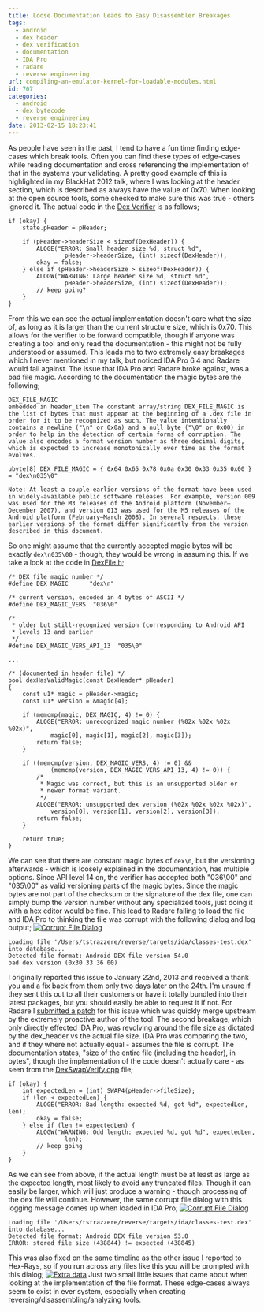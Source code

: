 ```yaml
---
title: Loose Documentation Leads to Easy Disassembler Breakages
tags:
  - android
  - dex header
  - dex verification
  - documentation
  - IDA Pro
  - radare
  - reverse engineering
url: compiling-an-emulator-kernel-for-loadable-modules.html
id: 707
categories:
  - android
  - dex bytecode
  - reverse engineering
date: 2013-02-15 18:23:41
---
```


As people have seen in the past, I tend to have a fun time finding edge-cases which break tools. Often you can find these types of edge-cases while reading documentation and cross referencing the implementation of that in the systems your validating. A pretty good example of this is highlighted in my BlackHat 2012 talk, where I was looking at the header section, which is described as always have the value of 0x70. When looking at the open source tools, some checked to make sure this was true - others ignored it. The actual code in the [Dex Verifier](http://androidxref.com/4.2.2_r1/xref/dalvik/libdex/DexSwapVerify.cpp#2888) is as follows;

```
if (okay) {
    state.pHeader = pHeader;

    if (pHeader->headerSize < sizeof(DexHeader)) {
        ALOGE("ERROR: Small header size %d, struct %d",
                pHeader->headerSize, (int) sizeof(DexHeader));
        okay = false;
    } else if (pHeader->headerSize > sizeof(DexHeader)) {
        ALOGW("WARNING: Large header size %d, struct %d",
                pHeader->headerSize, (int) sizeof(DexHeader));
        // keep going?
    }
}
```

From this we can see the actual implementation doesn't care what the size of, as long as it is larger than the current structure size, which is 0x70. This allows for the verifier to be forward compatible, though if anyone was creating a tool and only read the documentation - this might not be fully understood or assumed. This leads me to two extremely easy breakages which I never mentioned in my talk, but noticed IDA Pro 6.4 and Radare would fail against. The issue that IDA Pro and Radare broke against, was a bad file magic. According to the documentation the magic bytes are the following;

```
DEX_FILE_MAGIC
embedded in header_item The constant array/string DEX_FILE_MAGIC is the list of bytes that must appear at the beginning of a .dex file in order for it to be recognized as such. The value intentionally contains a newline ("\n" or 0x0a) and a null byte ("\0" or 0x00) in order to help in the detection of certain forms of corruption. The value also encodes a format version number as three decimal digits, which is expected to increase monotonically over time as the format evolves.

ubyte[8] DEX_FILE_MAGIC = { 0x64 0x65 0x78 0x0a 0x30 0x33 0x35 0x00 } = "dex\n035\0"

Note: At least a couple earlier versions of the format have been used in widely-available public software releases. For example, version 009 was used for the M3 releases of the Android platform (November–December 2007), and version 013 was used for the M5 releases of the Android platform (February–March 2008). In several respects, these earlier versions of the format differ significantly from the version described in this document.
```

So one might assume that the currently accepted magic bytes will be exactly `dex\n035\00` - though, they would be wrong in assuming this. If we take a look at the code in [DexFile.h](http://androidxref.com/4.2.2_r1/xref/dalvik/libdex/DexSwapVerify.cpp#2785);

```
/* DEX file magic number */
#define DEX_MAGIC      "dex\n"

/* current version, encoded in 4 bytes of ASCII */
#define DEX_MAGIC_VERS  "036\0"

/*
 * older but still-recognized version (corresponding to Android API
 * levels 13 and earlier
 */
#define DEX_MAGIC_VERS_API_13  "035\0"

...

/* (documented in header file) */
bool dexHasValidMagic(const DexHeader* pHeader)
{
    const u1* magic = pHeader->magic;
    const u1* version = &magic[4];

    if (memcmp(magic, DEX_MAGIC, 4) != 0) {
        ALOGE("ERROR: unrecognized magic number (%02x %02x %02x %02x)",
            magic[0], magic[1], magic[2], magic[3]);
        return false;
    }

    if ((memcmp(version, DEX_MAGIC_VERS, 4) != 0) &&
            (memcmp(version, DEX_MAGIC_VERS_API_13, 4) != 0)) {
        /*
         * Magic was correct, but this is an unsupported older or
         * newer format variant.
         */
        ALOGE("ERROR: unsupported dex version (%02x %02x %02x %02x)",
            version[0], version[1], version[2], version[3]);
        return false;
    }

    return true;
}
```

We can see that there are constant magic bytes of `dex\n`, but the versioning afterwards - which is loosely explained in the documentation, has multiple options. Since API level 14 on, the verifier has accepted both "036\00" and "035\00" as valid versioning parts of the magic bytes. Since the magic bytes are not part of the checksum or the signature of the dex file, one can simply bump the version number without any specialized tools, just doing it with a hex editor would be fine. This lead to Radare failing to load the file and IDA Pro to thinking the file was corrupt with the following dialog and log output; [![Corrupt File Dialog](http://www.strazzere.com/blog/wp-content/uploads/2013/02/corrupt-file1.png)](http://www.strazzere.com/blog/wp-content/uploads/2013/02/corrupt-file1.png)
```
Loading file '/Users/tstrazzere/reverse/targets/ida/classes-test.dex' into database...
Detected file format: Android DEX file version 54.0
bad dex version (0x30 33 36 00)
```
I originally reported this issue to January 22nd, 2013 and received a thank you and a fix back from them only two days later on the 24th. I'm unsure if they sent this out to all their customers or have it totally bundled into their latest packages, but you should easily be able to request it if not. For Radare I [submitted a patch](https://github.com/strazzere/radare2/commit/3fcc031083016385fa201b3885896c758393d7f4) for this issue which was quickly merge upstream by the extremely proactive author of the tool. The second breakage, which only directly effected IDA Pro, was revolving around the file size as dictated by the dex_header vs the actual file size. IDA Pro was comparing the two, and if they where not actually equal - assumes the file is corrupt. The documentation states, "size of the entire file (including the header), in bytes", though the implementation of the code doesn't actually care - as seen from the [DexSwapVerify.cpp](http://androidxref.com/4.2.2_r1/xref/dalvik/libdex/DexSwapVerify.cpp#2836) file;

```
if (okay) {
    int expectedLen = (int) SWAP4(pHeader->fileSize);
    if (len < expectedLen) {
        ALOGE("ERROR: Bad length: expected %d, got %d", expectedLen, len);
        okay = false;
    } else if (len != expectedLen) {
        ALOGW("WARNING: Odd length: expected %d, got %d", expectedLen,
                len);
        // keep going
    }
}
```
As we can see from above, if the actual length must be at least as large as the expected length, most likely to avoid any truncated files. Though it can easily be larger, which will just produce a warning - though processing of the dex file will continue. However, the same corrupt file dialog with this logging message comes up when loaded in IDA Pro; [![Corrupt File Dialog](http://www.strazzere.com/blog/wp-content/uploads/2013/02/corrupt-file1.png)](http://www.strazzere.com/blog/wp-content/uploads/2013/02/corrupt-file1.png)
```
Loading file '/Users/tstrazzere/reverse/targets/ida/classes-test.dex' into database...
Detected file format: Android DEX file version 53.0
ERROR: stored file size (438844) != expected (438845)
```
This was also fixed on the same timeline as the other issue I reported to Hex-Rays, so if you run across any files like this you will be prompted with this dialog; [![Extra data](http://www.strazzere.com/blog/wp-content/uploads/2013/02/extra_info.jpg)](http://www.strazzere.com/blog/wp-content/uploads/2013/02/extra_info.jpg) Just two small little issues that came about when looking at the implementation of the file format. These edge-cases always seem to exist in ever system, especially when creating reversing/disassembling/analyzing tools.